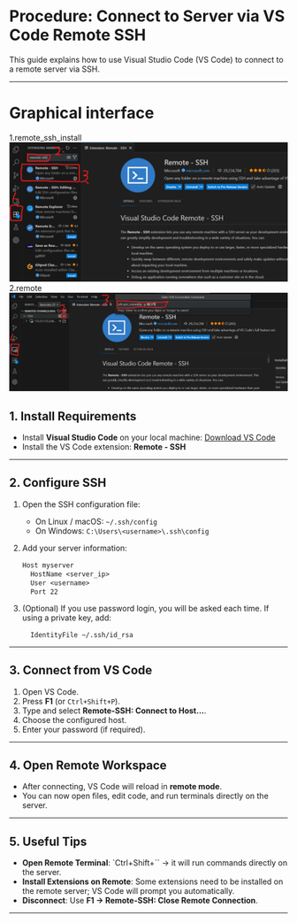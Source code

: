 # Procedure: Connect to Server via VS Code Remote SSH

This guide explains how to use Visual Studio Code (VS Code) to connect to a remote server via SSH.

---

# Graphical interface

1.remote_ssh_install![remote_ssh_install](./image/remote_ssh_install.png)
2.remote![remote_ssh](./image/remote.png)






## 1. Install Requirements
- Install **Visual Studio Code** on your local machine: [Download VS Code](https://code.visualstudio.com/)
- Install the VS Code extension: **Remote - SSH**

---

## 2. Configure SSH
1. Open the SSH configuration file:
   - On Linux / macOS: `~/.ssh/config`
   - On Windows: `C:\Users\<username>\.ssh\config`

2. Add your server information:
   ```ssh
   Host myserver
     HostName <server_ip>
     User <username>
     Port 22
   ```

3. (Optional) If you use password login, you will be asked each time.
   If using a private key, add:

   ```ssh
     IdentityFile ~/.ssh/id_rsa
   ```

---

## 3. Connect from VS Code

1. Open VS Code.
2. Press **F1** (or `Ctrl+Shift+P`).
3. Type and select **Remote-SSH: Connect to Host...**.
4. Choose the configured host.
5. Enter your password (if required).

---

## 4. Open Remote Workspace

* After connecting, VS Code will reload in **remote mode**.
* You can now open files, edit code, and run terminals directly on the server.

---

## 5. Useful Tips

* **Open Remote Terminal**: \`Ctrl+Shift+\`\` → it will run commands directly on the server.
* **Install Extensions on Remote**: Some extensions need to be installed on the remote server; VS Code will prompt you automatically.
* **Disconnect**: Use **F1 → Remote-SSH: Close Remote Connection**.

---
